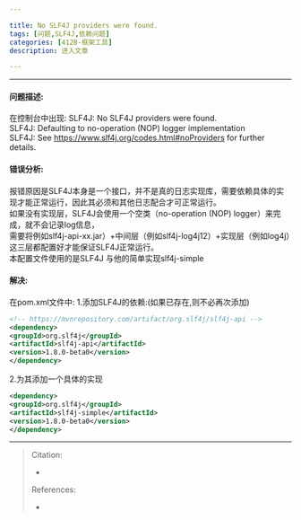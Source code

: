 ```yaml
---

title: No SLF4J providers were found.
tags: [问题,SLF4J,依赖问题]
categories: [412B-框架工具]
description: 进入文章

---
```


---

#### 问题描述:
在控制台中出现:
SLF4J: No SLF4J providers were found.  
SLF4J: Defaulting to no-operation (NOP) logger implementation  
SLF4J: See https://www.slf4j.org/codes.html#noProviders for further details.  


#### 错误分析:

报错原因是SLF4J本身是一个接口，并不是真的日志实现库，需要依赖具体的实现才能正常运行，因此其必须和其他日志配合才可正常运行。  
如果没有实现层，SLF4J会使用一个空类（no-operation (NOP) logger）来完成，就不会记录log信息，  
需要将例如slf4j-api-xx.jar）+中间层（例如slf4j-log4j12）+实现层（例如log4j）这三层都配置好才能保证SLF4J正常运行。  
本配置文件使用的是SLF4J 与他的简单实现slf4j-simple  


#### 解决:
在pom.xml文件中:
1.添加SLF4J的依赖:(如果已存在,则不必再次添加)
```xml
<!-- https://mvnrepository.com/artifact/org.slf4j/slf4j-api -->  
<dependency>  
<groupId>org.slf4j</groupId>  
<artifactId>slf4j-api</artifactId>  
<version>1.8.0-beta0</version>  
</dependency>
```

2.为其添加一个具体的实现
```xml
<dependency>  
<groupId>org.slf4j</groupId>  
<artifactId>slf4j-simple</artifactId>  
<version>1.8.0-beta0</version>  
</dependency>
```



---

> Citation:
> - []()
> 
> References:
> - []()